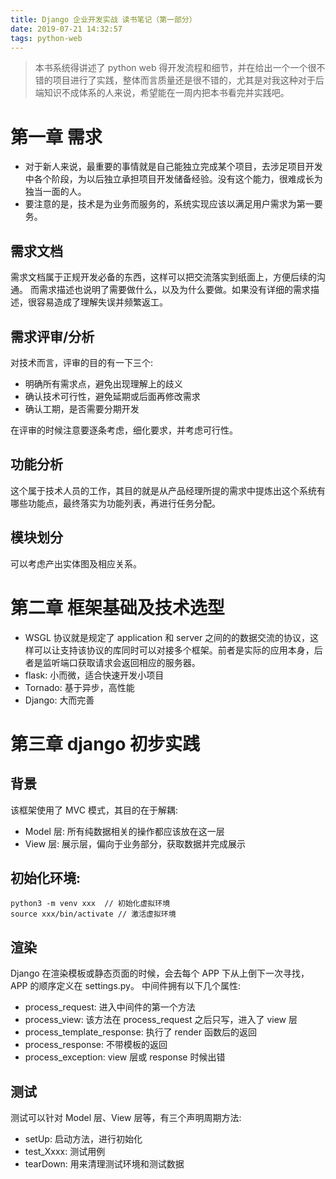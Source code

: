 ```yaml
---
title: Django 企业开发实战 读书笔记（第一部分）
date: 2019-07-21 14:32:57
tags: python-web
---
```

> 本书系统得讲述了 python web 得开发流程和细节，并在给出一个一个很不错的项目进行了实践，整体而言质量还是很不错的，尤其是对我这种对于后端知识不成体系的人来说，希望能在一周内把本书看完并实践吧。

# 第一章 需求
* 对于新人来说，最重要的事情就是自己能独立完成某个项目，去涉足项目开发中各个阶段，为以后独立承担项目开发储备经验。没有这个能力，很难成长为独当一面的人。
* 要注意的是，技术是为业务而服务的，系统实现应该以满足用户需求为第一要务。

## 需求文档
需求文档属于正规开发必备的东西，这样可以把交流落实到纸面上，方便后续的沟通。
而需求描述也说明了需要做什么，以及为什么要做。如果没有详细的需求描述，很容易造成了理解失误并频繁返工。
## 需求评审/分析
对技术而言，评审的目的有一下三个:
* 明确所有需求点，避免出现理解上的歧义
* 确认技术可行性，避免延期或后面再修改需求
* 确认工期，是否需要分期开发

在评审的时候注意要逐条考虑，细化要求，并考虑可行性。

## 功能分析
这个属于技术人员的工作，其目的就是从产品经理所提的需求中提炼出这个系统有哪些功能点，最终落实为功能列表，再进行任务分配。

## 模块划分
可以考虑产出实体图及相应关系。

# 第二章 框架基础及技术选型
* WSGL 协议就是规定了 application 和 server 之间的的数据交流的协议，这样可以让支持该协议的库同时可以对接多个框架。前者是实际的应用本身，后者是监听端口获取请求会返回相应的服务器。
* flask: 小而微，适合快速开发小项目
* Tornado: 基于异步，高性能
* Django: 大而完善

# 第三章 django 初步实践
## 背景
该框架使用了 MVC 模式，其目的在于解耦:
* Model 层: 所有纯数据相关的操作都应该放在这一层
* View 层: 展示层，偏向于业务部分，获取数据并完成展示

## 初始化环境:
```
python3 -m venv xxx  // 初始化虚拟环境
source xxx/bin/activate // 激活虚拟环境
```
## 渲染
Django 在渲染模板或静态页面的时候，会去每个 APP 下从上倒下一次寻找，APP 的顺序定义在 settings.py。
中间件拥有以下几个属性:
* process_request: 进入中间件的第一个方法
* process_view: 该方法在 process_request 之后只写，进入了 view 层
* process_template_response: 执行了 render 函数后的返回
* process_response: 不带模板的返回
* process_exception: view 层或 response 时候出错

## 测试
测试可以针对 Model 层、View 层等，有三个声明周期方法:
* setUp: 启动方法，进行初始化
* test_Xxxx: 测试用例
* tearDown: 用来清理测试环境和测试数据


